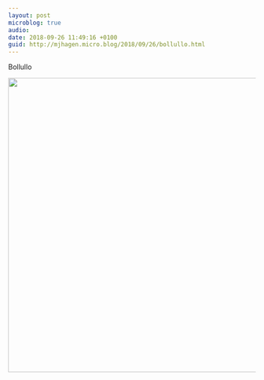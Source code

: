 ```yaml
---
layout: post
microblog: true
audio: 
date: 2018-09-26 11:49:16 +0100
guid: http://mjhagen.micro.blog/2018/09/26/bollullo.html
---
```

Bollullo

<img src="http://mjhagen.micro.blog/uploads/2018/2ad8f4f97b.jpg" width="600" height="600" />
